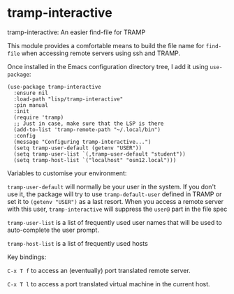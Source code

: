 # tramp-interactive
tramp-interactive: An easier find-file for TRAMP

This module provides a comfortable means to build the file name for `find-file` when accessing remote servers using ssh and TRAMP.

Once installed in the Emacs configuration directory tree, I add it using `use-package`:

```
(use-package tramp-interactive
  :ensure nil
  :load-path "lisp/tramp-interactive"
  :pin manual
  :init
  (require 'tramp)
  ;; Just in case, make sure that the LSP is there
  (add-to-list 'tramp-remote-path "~/.local/bin")
  :config
  (message "Configuring tramp-interactive...")
  (setq tramp-user-default (getenv "USER"))
  (setq tramp-user-list `(,tramp-user-default "student"))
  (setq tramp-host-list `("localhost" "osm12.local")))
```

Variables to customise your environment:

`tramp-user-default` will normally be your user in the system. If you don't use it, the package will try to use
`tramp-default-user` defined in TRAMP or set it to `(getenv "USER")` as a last resort. 
When you access a remote server with this user, `tramp-interactive` will suppress the `user@` part in the file spec

`tramp-user-list` is a list of frequently used user names that will be used to auto-complete the user prompt.

`tramp-host-list` is a list of frequently used hosts

Key bindings:

`C-x T f` to access an (eventually) port translated remote server.

`C-x T l` to access a port translated virtual machine in the current host.
